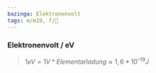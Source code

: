 ```yaml
---
bazinga: Elektronenvolt
tags: m/m19, f/🧪
---
```

### Elektronenvolt / eV
> $1 eV = 1 V * Elementarladung ≈ 1,6 * 10^{–19}J$